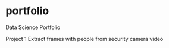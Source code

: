 # portfolio
Data Science Portfolio

Project 1
Extract frames with people from security camera video
